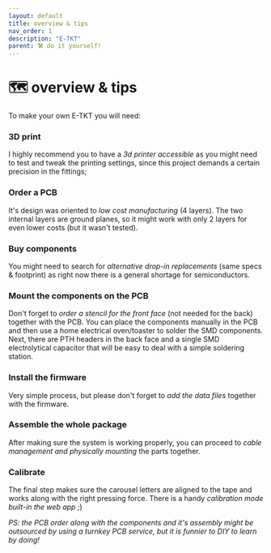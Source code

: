 ```yaml
---
layout: default
title: overview & tips
nav_order: 1
description: "E-TKT"
parent: 🛠️ do it yourself!
---
```


# 🗺️ **overview & tips**

To make your own E-TKT you will need:
### 3D print
I highly recommend you to have a *3d printer accessible* as you might need to test and tweak the printing settings, since this project demands a certain precision in the fittings;
  
### Order a PCB
It's design was oriented to *low cost manufacturing* (4 layers). The two internal layers are ground planes, so it might work with only 2 layers for even lower costs (but it wasn't tested).

### Buy components
You might need to search for *alternative drop-in replacements* (same specs & footprint) as right now there is a general shortage for semiconductors.

### Mount the components on the PCB
Don't forget to *order a stencil for the front face* (not needed for the back) together with the PCB. You can place the components manually in the PCB and then use a home electrical oven/toaster to solder the SMD components. Next, there are PTH headers in the back face and a single SMD electrolytical capacitor that will be easy to deal with a simple soldering station.

### Install the firmware
Very simple process, but please don't forget to *add the data files* together with the firmware.

### Assemble the whole package
After making sure the system is working properly, you can proceed to *cable management and physically mounting* the parts together.

### Calibrate
The final step makes sure the carousel letters are aligned to the tape and works along with the right pressing force. There is a handy *calibration mode built-in the web app* ;)


*PS: the PCB order along with the components and it's assembly might be outsourced by using a turnkey PCB service, but it is funnier to DIY to learn by doing!*
